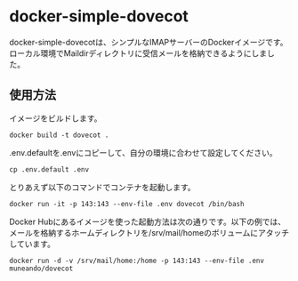 # docker-simple-dovecot

docker-simple-dovecotは、シンプルなIMAPサーバーのDockerイメージです。ローカル環境でMaildirディレクトリに受信メールを格納できるようにしました。

## 使用方法

イメージをビルドします。

    docker build -t dovecot .

.env.defaultを.envにコピーして、自分の環境に合わせて設定してください。

    cp .env.default .env

とりあえず以下のコマンドでコンテナを起動します。

    docker run -it -p 143:143 --env-file .env dovecot /bin/bash

Docker Hubにあるイメージを使った起動方法は次の通りです。以下の例では、メールを格納するホームディレクトリを/srv/mail/homeのボリュームにアタッチしています。

    docker run -d -v /srv/mail/home:/home -p 143:143 --env-file .env muneando/dovecot




